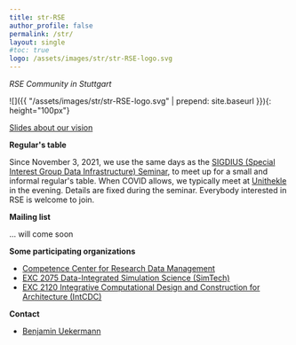 ```yaml
---
title: str-RSE
author_profile: false
permalink: /str/
layout: single
#toc: true
logo: /assets/images/str/str-RSE-logo.svg
---
```


_RSE Community in Stuttgart_

![]({{ "/assets/images/str/str-RSE-logo.svg" | prepend: site.baseurl }}){: height="100px"}

[Slides about our vision](https://github.com/DE-RSE/projekte/files/6710388/stuttgart_rse.pdf)

**Regular's table**

Since November 3, 2021, we use the same days as the [SIGDIUS (Special Interest Group Data Infrastructure) Seminar](https://www.simtech.uni-stuttgart.de/events/workshops/sigdius-seminars/), to meet up for a small and informal regular's table. When COVID allows, we typically meet at [Unithekle](https://www.unithekle.de/) in the evening. Details are fixed during the seminar. Everybody interested in RSE is welcome to join.

**Mailing list** 

... will come soon

**Some participating organizations** 

  - [Competence Center for Research Data Management](https://www.izus.uni-stuttgart.de/fokus/)
  - [EXC 2075 Data-Integrated Simulation Science (SimTech)](https://www.simtech.uni-stuttgart.de/)
  - [EXC 2120 Integrative Computational Design and Construction for Architecture (IntCDC)](https://www.intcdc.uni-stuttgart.de/)

**Contact**

  - [Benjamin Uekermann](https://www.ipvs.uni-stuttgart.de/departments/us3/)
